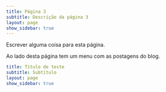 ```yaml
---
title: Página 3
subtitle: Descrição da página 3
layout: page
show_sidebar: true
---
```


Escrever alguma coisa para esta página.

Ao lado desta página tem um menu com as postagens do blog.

```yml
title: Título de teste
subtitle: Subtítulo
layout: page
show_sidebar: true
```